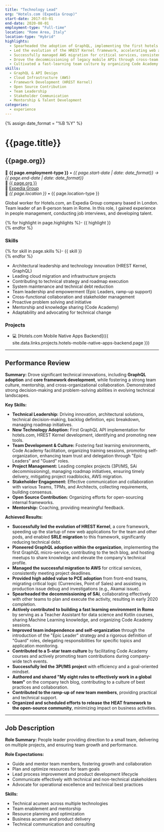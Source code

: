 ```yaml
---
title: "Technology Lead"
org: "Hotels.com (Expedia Group)"
start-date: 2017-03-01
end-date: 2020-08-01
employment-type: "Full-time"
location: "Rome Area, Italy"
location-type: "Hybrid"
highlights:
  - Spearheaded the adoption of GraphQL, implementing the first hotels.com GraphQL microservice and elevating technical visibility through blog posts and meetups.
  - Led the evolution of the HREST Kernel framework, accelerating web app development and reducing technical debt across teams.
  - Successfully managed AWS migration for critical services, consistently meeting deadlines and ensuring operational stability.
  - Drove the decommissioning of legacy mobile APIs through cross-team collaboration, completing the project ahead of schedule.
  - Cultivated a fast-learning team culture by organizing Code Academy sessions and mentoring through internal training programs.
skills:
  - GraphQL & API Design
  - Cloud Infrastructure (AWS)
  - Framework Development (HREST Kernel)
  - Open Source Contribution
  - Team Leadership
  - Stakeholder Communication
  - Mentorship & Talent Development
categories:
  - experience
---
```

{% assign date_format = "%B %Y" %}
# {{page.title}}
## {{page.org}}
💼 **{{ page.employment-type }}** • _{{ page.start-date | date: date_format}} → {{ page.end-date | date: date_format}}_  
🏢 [{{ page.org }}](https://www.hotels.com/)  
🔗 [Expedia Group](https://www.expediagroup.com/)  
📍 _{{ page.location }}_ • <span class="post-meta">{{ page.location-type }}</span>  

Global worker for Hotels.com, an Expedia Group company based in London.
Team leader of an 8-person team in Rome. In this role, I gained experience in people management, conducting job interviews, and developing talent.

{% for highlight in page.highlights %}- {{ highlight }}  
{% endfor %}


### Skills

{% for skill in page.skills %}- {{ skill }}  
{% endfor %}
- Architectural leadership and technology innovation (HREST Kernel, GraphQL)
- Leading cloud migration and infrastructure projects
- Contributing to technical strategy and roadmap execution
- System maintenance and technical debt reduction
- Team leadership and empowerment (Epic Leaders, ramp-up support)
- Cross-functional collaboration and stakeholder management
- Proactive problem solving and initiative
- Mentorship and knowledge sharing (Code Academy)
- Adaptability and advocating for technical change


### Projects

- 💻 [Hotels.com Mobile Native Apps Backend]({{ site.data.links.projects.hotels-mobile-native-apps-backend.page }})


---

## Performance Review

**Summary:** Drove significant technical innovations, including **GraphQL adoption** and **core framework development**, while fostering a strong team culture, mentorship, and cross-organizational collaboration. Demonstrated strong decision-making and problem-solving abilities in evolving technical landscapes.

**Key Skills:**
- **Technical Leadership:** Driving innovation, architectural solutions, technical decision-making, backlog definition, epic breakdown, managing roadmap initiatives.
- **New Technology Adoption:** First GraphQL API implementation for hotels.com, HREST Kernel development, identifying and promoting new tools.
- **Team Development & Culture:** Fostering fast learning environments, Code Academy facilitation, organizing training sessions, promoting self-organization, enhancing team trust and delegation through "Epic Leaders" and "Guard" roles.
- **Project Management:** Leading complex projects (3PI/MS, SAi decommissioning), managing roadmap initiatives, ensuring timely delivery, mitigating project roadblocks, AWS migration.
- **Stakeholder Engagement:** Effective communication and collaboration with various Teams, TPMs, and Architects, collecting requirements, building consensus.
- **Open Source Contribution:** Organizing efforts for open-sourcing internal frameworks.
- **Mentorship:** Coaching, providing meaningful feedback.

**Achieved Results:**
- **Successfully led the evolution of HREST Kernel**, a core framework, speeding up the startup of new web applications for the team and other pods, and enabled **SRLE migration** to this framework, significantly reducing technical debt.
- **Pioneered GraphQL adoption within the organization**, implementing the first GraphQL micro-service, contributing to the tech blog, and hosting meetups to share knowledge and elevate the company's technical profile.
- **Managed the successful migration to AWS** for critical services, consistently meeting project deadlines.
- **Provided high added value to PCE adoption** from front-end teams, migrating critical logic (Currencies, Point of Sales) and assisting in production issue debug and investigations (e.g., Akamai issue).
- **Spearheaded the decommissioning of SAi**, collaborating effectively with other teams to plan and execute the activity, resulting in early 2020 completion.
- **Actively contributed to building a fast learning environment in Rome** by serving as a Teacher Assistant for data science and Kotlin courses, sharing Machine Learning knowledge, and organizing Code Academy sessions.
- **Improved team independence and self-organization** through the introduction of the "Epic Leader" strategy and a rigorous definition of "Guard" roles, delegating responsibilities for specific topics and application monitoring.
- **Contributed to a 5-star team culture** by facilitating Code Academy courses and actively promoting team contributions during company-wide tech events.
- **Successfully led the 3PI/MS project** with efficiency and a goal-oriented mindset.
- **Authored and shared "My eight rules to effectively work in a global team"** on the company tech blog, contributing to a culture of best practices and collaboration.
- **Contributed to the ramp-up of new team members**, providing practical and technical support.
- **Organized and scheduled efforts to release the HEAT framework to the open-source community**, minimizing impact on business activities.

---

## Job Description

**Role Summary:**
People leader providing direction to a small team, delivering on multiple projects, and ensuring team growth and performance.

**Role Expectations:**
- Guide and mentor team members, fostering growth and collaboration
- Plan and optimize resources for team goals
- Lead process improvement and product development lifecycle
- Communicate effectively with technical and non-technical stakeholders
- Advocate for operational excellence and technical best practices

**Skills:**
- Technical acumen across multiple technologies
- Team enablement and mentorship
- Resource planning and optimization
- Business acumen and product delivery
- Technical communication and consulting

